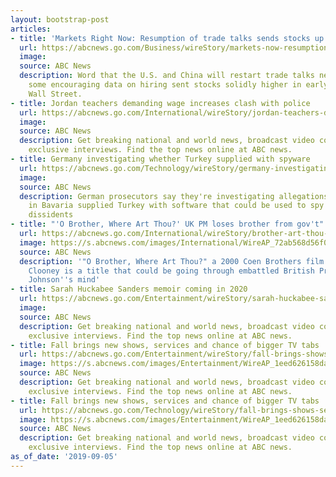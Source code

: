 ```yaml
---
layout: bootstrap-post
articles:
- title: 'Markets Right Now: Resumption of trade talks sends stocks up'
  url: https://abcnews.go.com/Business/wireStory/markets-now-resumption-trade-talks-sends-stocks-65406282
  image: 
  source: ABC News
  description: Word that the U.S. and China will restart trade talks next month and
    some encouraging data on hiring sent stocks solidly higher in early trading on
    Wall Street.
- title: Jordan teachers demanding wage increases clash with police
  url: https://abcnews.go.com/International/wireStory/jordan-teachers-demanding-wage-increases-clash-police-65406281
  image: 
  source: ABC News
  description: Get breaking national and world news, broadcast video coverage, and
    exclusive interviews. Find the top news online at ABC news.
- title: Germany investigating whether Turkey supplied with spyware
  url: https://abcnews.go.com/Technology/wireStory/germany-investigating-turkey-supplied-spyware-65406171
  image: 
  source: ABC News
  description: German prosecutors say they're investigating allegations that a company
    in Bavaria supplied Turkey with software that could be used to spy on Turkish
    dissidents
- title: "'O Brother, Where Art Thou?' UK PM loses brother from gov't"
  url: https://abcnews.go.com/International/wireStory/brother-art-thou-uk-pm-loses-brother-govt-65406170
  image: https://s.abcnews.com/images/International/WireAP_72ab568d56f048a8af6a39dc758da173_16x9_992.jpg
  source: ABC News
  description: '"O Brother, Where Art Thou?" a 2000 Coen Brothers film starring George
    Clooney is a title that could be going through embattled British Prime Minister
    Johnson''s mind'
- title: Sarah Huckabee Sanders memoir coming in 2020
  url: https://abcnews.go.com/Entertainment/wireStory/sarah-huckabee-sanders-memoir-coming-2020-65406136
  image: 
  source: ABC News
  description: Get breaking national and world news, broadcast video coverage, and
    exclusive interviews. Find the top news online at ABC news.
- title: Fall brings new shows, services and chance of bigger TV tabs
  url: https://abcnews.go.com/Entertainment/wireStory/fall-brings-shows-services-chance-bigger-tv-tabs-65406090
  image: https://s.abcnews.com/images/Entertainment/WireAP_1eed626158da4bd78b559ae26343ba40_16x9_992.jpg
  source: ABC News
  description: Get breaking national and world news, broadcast video coverage, and
    exclusive interviews. Find the top news online at ABC news.
- title: Fall brings new shows, services and chance of bigger TV tabs
  url: https://abcnews.go.com/Technology/wireStory/fall-brings-shows-services-chance-bigger-tv-tabs-65406135
  image: https://s.abcnews.com/images/Entertainment/WireAP_1eed626158da4bd78b559ae26343ba40_16x9_992.jpg
  source: ABC News
  description: Get breaking national and world news, broadcast video coverage, and
    exclusive interviews. Find the top news online at ABC news.
as_of_date: '2019-09-05'
---
```


